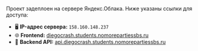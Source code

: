 Проект задеплоен на сервере Яндекс.Облака. Ниже указаны ссылки для доступа:

- 🖥 **IP-адрес сервера:** `158.160.148.237`
- 🌐 **Frontend:** [diegocrash.students.nomorepartiessbs.ru](https://diegocrash.students.nomorepartiessbs.ru)
- 🔗 **Backend API:** [api.diegocrash.students.nomorepartiessbs.ru](https://api.diegocrash.students.nomorepartiessbs.ru)
